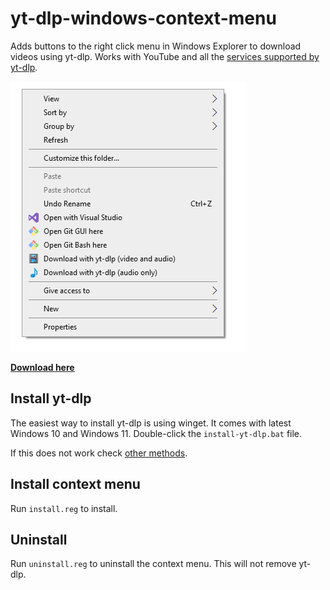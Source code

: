 # yt-dlp-windows-context-menu
Adds buttons to the right click menu in Windows Explorer to download videos using yt-dlp. Works with YouTube and all the [services supported by yt-dlp](https://github.com/yt-dlp/yt-dlp/blob/master/supportedsites.md).

![](screenshot.png)

[**Download here**](https://github.com/sergidiazlopez/yt-dlp-windows-context-menu/archive/refs/heads/master.zip)

## Install yt-dlp
The easiest way to install yt-dlp is using winget. It comes with latest Windows 10 and Windows 11. Double-click the `install-yt-dlp.bat` file.

If this does not work check [other methods](https://github.com/yt-dlp/yt-dlp/wiki/Installation#Windows).

## Install context menu
Run `install.reg` to install.

## Uninstall
Run `uninstall.reg` to uninstall the context menu. This will not remove yt-dlp.
